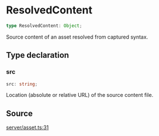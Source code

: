 # ResolvedContent

```ts
type ResolvedContent: Object;
```

Source content of an asset resolved from captured syntax.

## Type declaration

### src

```ts
src: string;
```

Location (absolute or relative URL) of the source content file.

## Source

[server/asset.ts:31](https://github.com/Elringus/Imgit/blob/fc320a2/src/server/asset.ts#L31)
